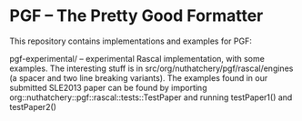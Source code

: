 PGF – The Pretty Good Formatter
===============================

This repository contains implementations and examples for PGF:


  pgf-experimental/  – experimental Rascal implementation, with some examples. The interesting stuff is in src/org/nuthatchery/pgf/rascal/engines (a spacer and two line breaking variants). The examples found in our submitted SLE2013 paper can be found by importing org::nuthatchery::pgf::rascal::tests::TestPaper and running testPaper1() and testPaper2()



